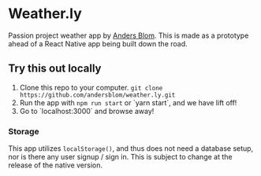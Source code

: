 # Weather.ly

Passion project weather app by [Anders Blom](http://andersblom.dk). This is made as a prototype ahead of a React Native app being built down the road.

## Try this out locally
1. Clone this repo to your computer. 
    `git clone https://github.com/andersblom/weather.ly.git`
2. Run the app with `npm run start` or ´yarn start´, and we have lift off! 
3. Go to ´localhost:3000´ and browse away!

### Storage
This app utilizes `localStorage()`, and thus does not need a database setup, nor is there any user signup / sign in. This is subject to change at the release of the native version.